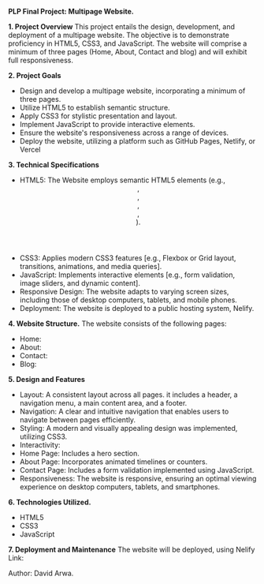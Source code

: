__PLP Final Project: Multipage Website.__

__1. Project Overview__
This project entails the design, development, and deployment of a multipage website.  The objective is to demonstrate proficiency in HTML5, CSS3, and JavaScript.  The website will comprise a minimum of three pages (Home, About, Contact and blog) and will exhibit full responsiveness.

__2. Project Goals__
* Design and develop a multipage website, incorporating a minimum of three pages.
* Utilize HTML5 to establish semantic structure.
* Apply CSS3 for stylistic presentation and layout.
* Implement JavaScript to provide interactive elements.
* Ensure the website's responsiveness across a range of devices.
* Deploy the website, utilizing a platform such as GitHub Pages, Netlify, or Vercel

__3. Technical Specifications__
* HTML5: The Website employs semantic HTML5 elements (e.g., <header>, <nav>, <main>, <article>, <footer>).
* CSS3: Applies modern CSS3 features [e.g., Flexbox or Grid layout, transitions, animations, and media queries].
* JavaScript: Implements interactive elements [e.g., form validation, image sliders, and dynamic content].
* Responsive Design: The website adapts to varying screen sizes, including those of desktop computers, tablets, and mobile phones.
* Deployment: The website is deployed to a public hosting system, Nelify. 

__4. Website Structure.__
The website consists of the following pages:
* Home:
* About:
* Contact:
* Blog: 

__5. Design and Features__
* Layout: A consistent layout across all pages. it includes a header, a navigation menu, a main content area, and a footer.
* Navigation: A clear and intuitive navigation that enables users to navigate between pages efficiently.
* Styling: A modern and visually appealing design was implemented, utilizing CSS3.
* Interactivity:
* Home Page: Includes a hero section. 
* About Page: Incorporates animated timelines or counters.
* Contact Page: Includes a form validation implemented using JavaScript.
* Responsiveness: The website is responsive, ensuring an optimal viewing experience on desktop computers, tablets, and smartphones.

__6. Technologies Utilized.__
* HTML5
* CSS3
* JavaScript

__7. Deployment and Maintenance__
The website will be deployed, using Nelify
Link: 

Author: David Arwa. 